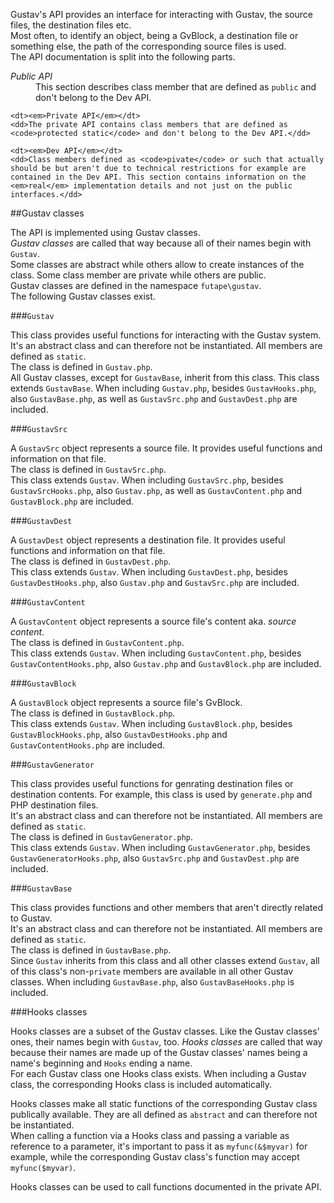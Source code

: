 Gustav's API provides an interface for interacting with Gustav, the source files, the destination files etc.  
Most often, to identify an object, being a GvBlock, a destination file or something else, the path of the corresponding source files is used.  
The API documentation is split into the following parts.

<dl>
    <dt><em>Public API</em></dt>
    <dd>This section describes class member that are defined as <code>public</code> and don't belong to the Dev API.</dd>
    
    <dt><em>Private API</em></dt>
    <dd>The private API contains class members that are defined as <code>protected static</code> and don't belong to the Dev API.</dd>
    
    <dt><em>Dev API</em></dt>
    <dd>Class members defined as <code>pivate</code> or such that actually should be but aren't due to technical restrictions for example are contained in the Dev API. This section contains information on the <em>real</em> implementation details and not just on the public interfaces.</dd>
</dl>



##Gustav classes

The API is implemented using Gustav classes.  
*Gustav classes* are called that way because all of their names begin with `Gustav`.  
Some classes are abstract while others allow to create instances of the class. Some class member are private while others are public.  
Gustav classes are defined in the namespace `futape\gustav`.  
The following Gustav classes exist.

###`Gustav`

This class provides useful functions for interacting with the Gustav system.  
It's an abstract class and can therefore not be instantiated. All members are defined as `static`.  
The class is defined in `Gustav.php`.  
All Gustav classes, except for `GustavBase`, inherit from this class. This class extends `GustavBase`. When including `Gustav.php`, besides `GustavHooks.php`, also `GustavBase.php`, as well as `GustavSrc.php` and `GustavDest.php` are included.

###`GustavSrc`

A `GustavSrc` object represents a source file. It provides useful functions and information on that file.  
The class is defined in `GustavSrc.php`.  
This class extends `Gustav`. When including `GustavSrc.php`, besides `GustavSrcHooks.php`, also `Gustav.php`, as well as `GustavContent.php` and `GustavBlock.php` are included.  

###`GustavDest`

A `GustavDest` object represents a destination file. It provides useful functions and information on that file.  
The class is defined in `GustavDest.php`.  
This class extends `Gustav`. When including `GustavDest.php`, besides `GustavDestHooks.php`, also `Gustav.php` and `GustavSrc.php` are included.  

###`GustavContent`

A `GustavContent` object represents a source file's content aka. *source content*.  
The class is defined in `GustavContent.php`.  
This class extends `Gustav`. When including `GustavContent.php`, besides `GustavContentHooks.php`, also `Gustav.php` and `GustavBlock.php` are included.  

###`GustavBlock`

A `GustavBlock` object represents a source file's GvBlock.  
The class is defined in `GustavBlock.php`.  
This class extends `Gustav`. When including `GustavBlock.php`, besides `GustavBlockHooks.php`, also `GustavDestHooks.php` and `GustavContentHooks.php` are included.  

###`GustavGenerator`

This class provides useful functions for genrating destination files or destination contents. For example, this class is used by `generate.php` and PHP destination files.  
It's an abstract class and can therefore not be instantiated. All members are defined as `static`.  
The class is defined in `GustavGenerator.php`.  
This class extends `Gustav`. When including `GustavGenerator.php`, besides `GustavGeneratorHooks.php`, also `GustavSrc.php` and `GustavDest.php` are included.  

###`GustavBase`

This class provides functions and other members that aren't directly related to Gustav.  
It's an abstract class and can therefore not be instantiated. All members are defined as `static`.  
The class is defined in `GustavBase.php`.  
Since `Gustav` inherits from this class and all other classes extend `Gustav`, all of this class's non-`private` members are available in all other Gustav classes. When including `GustavBase.php`, also `GustavBaseHooks.php` is included.  

###Hooks classes

Hooks classes are a subset of the Gustav classes. Like the Gustav classes' ones, their names begin with `Gustav`, too. *Hooks classes* are called that way because their names are made up of the Gustav classes' names being a name's beginning and `Hooks` ending a name.  
For each Gustav class one Hooks class exists. When including a Gustav class, the corresponding Hooks class is included automatically.

Hooks classes make all static functions of the corresponding Gustav class publically available. They are all defined as `abstract` and can therefore not be instantiated.  
When calling a function via a Hooks class and passing a variable as reference to a parameter, it's important to pass it as `myfunc(&$myvar)` for example, while the corresponding Gustav class's function may accept `myfunc($myvar)`.

Hooks classes can be used to call functions documented in the private API.